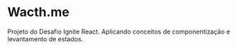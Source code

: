 # Wacth.me

Projeto do Desafio Ignite React.
Aplicando conceitos de componentização e levantamento de estados. 

